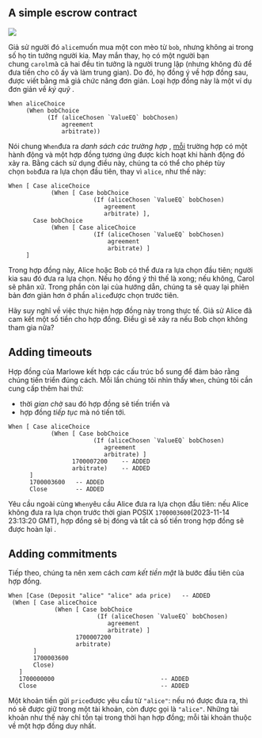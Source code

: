 ## A simple escrow contract

![](C:\Users\Admin\AppData\Roaming\marktext\images\2023-10-18-22-11-28-image.png)

Giả sử người đó `alice`muốn mua một con mèo từ `bob`, nhưng không ai trong số họ tin tưởng người kia. May mắn thay, họ có một người bạn chung `carol`mà cả hai đều tin tưởng là người trung lập (nhưng không đủ để đưa tiền cho cô ấy và làm trung gian). Do đó, họ đồng ý về hợp đồng sau, được viết bằng mã giả chức năng đơn giản. Loại hợp đồng này là một ví dụ đơn giản về *ký quỹ* .

```
When aliceChoice
     (When bobChoice
           (If (aliceChosen `ValueEQ` bobChosen)
               agreement
               arbitrate))
```

Nói chung `When`đưa ra *danh sách các trường hợp* , [mỗi](https://docs.marlowe.iohk.io/tutorials/concepts/escrow-ex#fn-1) trường hợp có một hành động và một hợp đồng tương ứng được kích hoạt khi hành động đó xảy ra. Bằng cách sử dụng điều này, chúng ta có thể cho phép tùy chọn `bob`đưa ra lựa chọn đầu tiên, thay vì `alice`, như thế này:

```
When [ Case aliceChoice
            (When [ Case bobChoice
                        (If (aliceChosen `ValueEQ` bobChosen)
                           agreement
                           arbitrate) ],
       Case bobChoice
            (When [ Case aliceChoice
                        (If (aliceChosen `ValueEQ` bobChosen)
                            agreement
                            arbitrate) ]
     ]
```

Trong hợp đồng này, Alice hoặc Bob có thể đưa ra lựa chọn đầu tiên; người kia sau đó đưa ra lựa chọn. Nếu họ đồng ý thì thế là xong; nếu không, Carol sẽ phân xử. Trong phần còn lại của hướng dẫn, chúng ta sẽ quay lại phiên bản đơn giản hơn ở phần `alice`được chọn trước tiên.

Hãy suy nghĩ về việc thực hiện hợp đồng này trong thực tế. Giả sử Alice đã cam kết một số tiền cho hợp đồng. Điều gì sẽ xảy ra nếu Bob chọn không tham gia nữa?

## Adding timeouts

Hợp đồng của Marlowe kết hợp các cấu trúc bổ sung để đảm bảo rằng chúng tiến triển đúng cách. Mỗi lần chúng tôi nhìn thấy `When`, chúng tôi cần cung cấp thêm hai thứ:

- thời *gian chờ* sau đó hợp đồng sẽ tiến triển và
- hợp đồng *tiếp tục* mà nó tiến tới.

```
When [ Case aliceChoice
            (When [ Case bobChoice
                        (If (aliceChosen `ValueEQ` bobChosen)
                           agreement
                           arbitrate) ]
                  1700007200    -- ADDED
                  arbitrate)    -- ADDED
      ]
      1700003600   -- ADDED
      Close        -- ADDED
```

Yêu cầu ngoài cùng `When`yêu cầu Alice đưa ra lựa chọn đầu tiên: nếu Alice không đưa ra lựa chọn trước thời gian POSIX `1700003600`(2023-11-14 23:13:20 GMT), hợp đồng sẽ bị đóng và tất cả số tiền trong hợp đồng sẽ được hoàn lại .

## Adding commitments

Tiếp theo, chúng ta nên xem cách *cam kết tiền mặt* là bước đầu tiên của hợp đồng.

```
When [Case (Deposit "alice" "alice" ada price)   -- ADDED
 (When [ Case aliceChoice
             (When [ Case bobChoice
                         (If (aliceChosen `ValueEQ` bobChosen)
                            agreement
                            arbitrate) ]
                   1700007200
                   arbitrate)
       ]
       1700003600
       Close)
   ]
   1700000000                              -- ADDED
   Close                                   -- ADDED
```

Một khoản tiền gửi `price`được yêu cầu từ `"alice"`: nếu nó được đưa ra, thì nó sẽ được giữ trong một tài khoản, còn được gọi là `"alice"`. Những tài khoản như thế này chỉ tồn tại trong thời hạn hợp đồng; mỗi tài khoản thuộc về một hợp đồng duy nhất.
